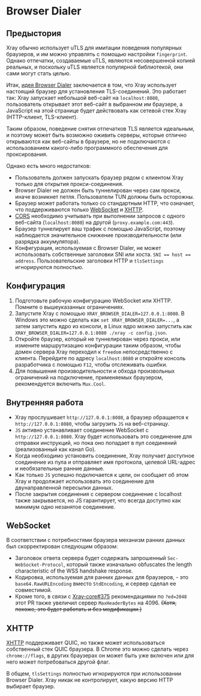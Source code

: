 # Browser Dialer

<Badge text="БЕТА" type="warning"/> <Badge text="v1.4.1+" type="warning"/>

## Предыстория

Xray обычно использует uTLS для имитации поведения популярных браузеров, и им можно управлять с помощью настройки `fingerprint`. Однако отпечатки, создаваемые uTLS, являются несовершенной копией реальных, и поскольку uTLS является популярной библиотекой, они сами могут стать целью.

Итак, [идея Browser Dialer](https://github.com/v2ray/discussion/issues/754#issuecomment-647934994) заключается в том, что Xray использует настоящий браузер для установления TLS-соединений. Это работает так: Xray запускает небольшой веб-сайт на `localhost:8080`, пользователь открывает этот веб-сайт в выбранном им браузере, а JavaScript на этой странице будет действовать как сетевой стек Xray (HTTP-клиент, TLS-клиент).

Таким образом, поведение снятия отпечатков TLS является идеальным, и поэтому может быть возможно оживить серверы, которые отлично открываются как веб-сайты в браузере, но не подключаются с использованием какого-либо программного обеспечения для проксирования.

Однако есть много недостатков:

- Пользователь должен запускать браузер рядом с клиентом Xray только для открытия прокси-соединения.
- Browser Dialer не должен быть туннелирован через сам прокси, иначе возникнет петля. Пользователи TUN должны быть осторожны.
- Браузер может работать только со стандартным HTTP, что означает, что поддерживаются только [WebSocket](../../transports/websocket.md) и [XHTTP](https://github.com/XTLS/Xray-core/discussions/4113#discussioncomment-11468947).
- [CORS](https://developer.mozilla.org/en-US/docs/Web/HTTP/CORS) необходимо учитывать при выполнении запросов с одного веб-сайта (`localhost:8080`) на другой (`proxy.example.com:443`).
- Браузер туннелирует ваш трафик с помощью JavaScript, поэтому наблюдается значительное снижение производительности (или разрядка аккумулятора).
- Конфигурация, используемая с Browser Dialer, не может использовать собственные заголовки SNI или хоста. `SNI == host == address`. Пользовательские заголовки HTTP и `tlsSettings` игнорируются полностью.

## Конфигурация

1. Подготовьте рабочую конфигурацию WebSocket или XHTTP. Помните о вышеуказанных ограничениях.
2. Запустите Xray с помощью `XRAY_BROWSER_DIALER=127.0.0.1:8080`. В Windows это можно сделать как `set XRAY_BROWSER_DIALER=...`, а затем запустить ядро из консоли, в Linux ядро можно запустить как `XRAY_BROWSER_DIALER=127.0.0.1:8080 ./xray -c config.json`.
3. Откройте браузер, который не туннелирован через прокси, или измените маршрутизацию конфигурации таким образом, чтобы домен сервера Xray переходил к `freedom` непосредственно с клиента. Перейдите по адресу `localhost:8080` и откройте консоль разработчика с помощью `F12`, чтобы отслеживать ошибки.
4. Для повышения производительности и обхода произвольных ограничений на подключение, применяемых браузером, рекомендуется включить `Mux.Cool`.

## Внутренняя работа

- Xray прослушивает `http://127.0.0.1:8080`, а браузер обращается к `http://127.0.0.1:8080`, чтобы загрузить `JS` на веб-страницу.
- `JS` активно устанавливает соединение WebSocket с `http://127.0.0.1:8080`. Xray будет использовать это соединение для отправки инструкций, но пока оно попадает в пул соединений (реализованный как канал Go).
- Когда необходимо установить соединение, Xray получает доступное соединение из пула и отправляет имя протокола, целевой URL-адрес и необязательные ранние данные.
- Как только `JS` успешно подключается к цели, он сообщает об этом Xray и продолжает использовать это соединение для двунаправленной пересылки данных.
- После закрытия соединения с сервером соединение с localhost также закрывается, но JS гарантирует, что всегда доступно как минимум одно незанятое соединение.

## WebSocket

<Badge text="v1.4.1+" type="warning"/>

В соответствии с потребностями браузера механизм ранних данных был скорректирован следующим образом:

- Заголовок ответа сервера будет содержать запрошенный `Sec-WebSocket-Protocol`, который также изначально obfuscates the length characteristic of the WSS handshake response.
- Кодировка, используемая для ранних данных для браузеров, - это `base64.RawURLEncoding` вместо `StdEncoding`, и сервер сделал ее совместимой.
- Кроме того, в связи с [Xray-core#375](https://github.com/XTLS/Xray-core/pull/375) рекомендациями по `?ed=2048` этот PR также увеличил сервер `MaxHeaderBytes` на 4096. ~~(Хотя, похоже, это будет работать и без модификации.)~~

## XHTTP

<Badge text="v1.8.19+" type="warning"/>

[XHTTP](https://github.com/XTLS/Xray-core/discussions/4113#discussioncomment-11468947) поддерживает QUIC, но также может использоваться собственный стек QUIC браузера. В Chrome это можно сделать через `chrome://flags`, в других браузерах он может быть уже включен или для него может потребоваться другой флаг.

В общем, `tlsSettings` полностью игнорируются при использовании Browser Dialer. Xray никак не контролирует, какую версию HTTP выбирает браузер.
